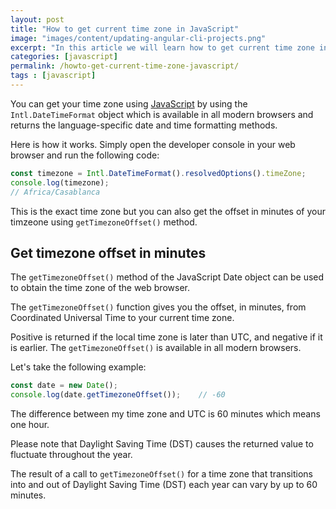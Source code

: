 ```yaml
---
layout: post
title: "How to get current time zone in JavaScript"
image: "images/content/updating-angular-cli-projects.png"
excerpt: "In this article we will learn how to get current time zone in JavaScript" 
categories: [javascript]
permalink: /howto-get-current-time-zone-javascript/
tags : [javascript] 
---
```


You can get your time zone using [JavaScript](https://30daysofjavascript.com/) by using the `Intl.DateTimeFormat` object which is available in all modern browsers and returns the language-specific date and time formatting methods.

Here is how it works. Simply open the developer console in your web browser and run the following code: 

```js
const timezone = Intl.DateTimeFormat().resolvedOptions().timeZone;
console.log(timezone); 
// Africa/Casablanca
```

This is the exact time zone but you can also get the offset in minutes of your timzeone using `getTimezoneOffset()` method.

## Get timezone offset in minutes

The `getTimezoneOffset()` method of the JavaScript Date object can be used to obtain the time zone of the web browser.

The `getTimezoneOffset()` function gives you the offset, in minutes, from Coordinated Universal Time to your current time zone. 

Positive is returned if the local time zone is later than UTC, and negative if it is earlier. The `getTimezoneOffset()` is available in all modern browsers.

Let's take the following example:

```js
const date = new Date();
console.log(date.getTimezoneOffset());    // -60
```

The difference between my time zone and UTC is 60 minutes which means one hour.

Please note that Daylight Saving Time (DST) causes the returned value to fluctuate throughout the year.

The result of a call to `getTimezoneOffset()` for a time zone that transitions into and out of Daylight Saving Time (DST) each year can vary by up to 60 minutes.
